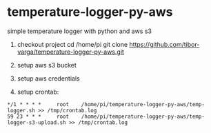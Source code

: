 # temperature-logger-py-aws
simple temperature logger with python and aws s3

1. checkout project
cd /home/pi
git clone https://github.com/tibor-varga/temperature-logger-py-aws.git

2. setup aws s3 bucket

3. setup aws credentials

4. setup crontab:
```
*/1 * * * *     root    /home/pi/temperature-logger-py-aws/temp-logger.sh >> /tmp/crontab.log
59 23 * * *     root    /home/pi/temperature-logger-py-aws/temp-logger-s3-upload.sh >> /tmp/crontab.log
```

